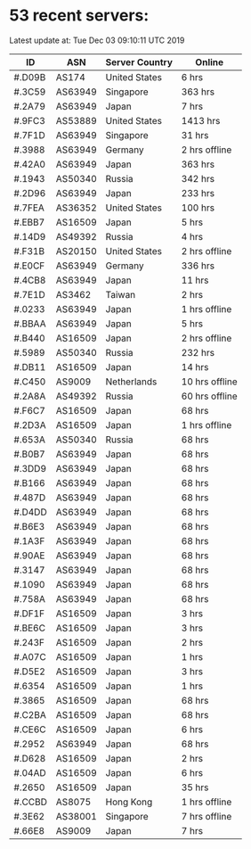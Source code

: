 # 53 recent servers:

Latest update at: Tue Dec 03 09:10:11 UTC 2019

| ID | ASN | Server Country | Online |
| -- | --- | -------------- | ------ |
| #.D09B | AS174 | United States | 6 hrs |
| #.3C59 | AS63949 | Singapore | 363 hrs |
| #.2A79 | AS63949 | Japan | 7 hrs |
| #.9FC3 | AS53889 | United States | 1413 hrs |
| #.7F1D | AS63949 | Singapore | 31 hrs |
| #.3988 | AS63949 | Germany | 2 hrs offline |
| #.42A0 | AS63949 | Japan | 363 hrs |
| #.1943 | AS50340 | Russia | 342 hrs |
| #.2D96 | AS63949 | Japan | 233 hrs |
| #.7FEA | AS36352 | United States | 100 hrs |
| #.EBB7 | AS16509 | Japan | 5 hrs |
| #.14D9 | AS49392 | Russia | 4 hrs |
| #.F31B | AS20150 | United States | 2 hrs offline |
| #.E0CF | AS63949 | Germany | 336 hrs |
| #.4CB8 | AS63949 | Japan | 11 hrs |
| #.7E1D | AS3462 | Taiwan | 2 hrs |
| #.0233 | AS63949 | Japan | 1 hrs offline |
| #.BBAA | AS63949 | Japan | 5 hrs |
| #.B440 | AS16509 | Japan | 2 hrs offline |
| #.5989 | AS50340 | Russia | 232 hrs |
| #.DB11 | AS16509 | Japan | 14 hrs |
| #.C450 | AS9009 | Netherlands | 10 hrs offline |
| #.2A8A | AS49392 | Russia | 60 hrs offline |
| #.F6C7 | AS16509 | Japan | 68 hrs |
| #.2D3A | AS16509 | Japan | 1 hrs offline |
| #.653A | AS50340 | Russia | 68 hrs |
| #.B0B7 | AS63949 | Japan | 68 hrs |
| #.3DD9 | AS63949 | Japan | 68 hrs |
| #.B166 | AS63949 | Japan | 68 hrs |
| #.487D | AS63949 | Japan | 68 hrs |
| #.D4DD | AS63949 | Japan | 68 hrs |
| #.B6E3 | AS63949 | Japan | 68 hrs |
| #.1A3F | AS63949 | Japan | 68 hrs |
| #.90AE | AS63949 | Japan | 68 hrs |
| #.3147 | AS63949 | Japan | 68 hrs |
| #.1090 | AS63949 | Japan | 68 hrs |
| #.758A | AS63949 | Japan | 68 hrs |
| #.DF1F | AS16509 | Japan | 3 hrs |
| #.BE6C | AS16509 | Japan | 3 hrs |
| #.243F | AS16509 | Japan | 2 hrs |
| #.A07C | AS16509 | Japan | 1 hrs |
| #.D5E2 | AS16509 | Japan | 3 hrs |
| #.6354 | AS16509 | Japan | 1 hrs |
| #.3865 | AS16509 | Japan | 68 hrs |
| #.C2BA | AS16509 | Japan | 68 hrs |
| #.CE6C | AS16509 | Japan | 6 hrs |
| #.2952 | AS63949 | Japan | 68 hrs |
| #.D628 | AS16509 | Japan | 2 hrs |
| #.04AD | AS16509 | Japan | 6 hrs |
| #.2650 | AS16509 | Japan | 35 hrs |
| #.CCBD | AS8075 | Hong Kong | 1 hrs offline |
| #.3E62 | AS38001 | Singapore | 7 hrs offline |
| #.66E8 | AS9009 | Japan | 7 hrs |

